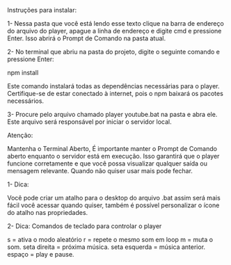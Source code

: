 Instruções para instalar:

1- Nessa pasta que você está lendo esse texto clique na barra de endereço do arquivo do player, apague a linha de endereço e digite cmd e pressione Enter. 
Isso abrirá o Prompt de Comando na pasta atual.

2- No terminal que abriu na pasta do projeto, digite o seguinte comando e pressione Enter:

npm install

Este comando instalará todas as dependências necessárias para o player. Certifique-se de estar conectado à internet, pois o npm baixará os pacotes necessários.

3- Procure pelo arquivo chamado player youtube.bat na pasta e abra ele. Este arquivo será responsável por iniciar o servidor local.

Atenção: 

Mantenha o Terminal Aberto, É importante manter o Prompt de Comando aberto enquanto o servidor está em execução. 
Isso garantirá que o player funcione corretamente e que você possa visualizar qualquer saída ou mensagem relevante.
Quando não quiser usar mais pode fechar. 

1- Dica:

Você pode criar um atalho para o desktop do arquivo .bat assim será mais fácil você acessar quando quiser, 
também é possível personalizar o ícone do atalho nas propriedades.

2- Dica: Comandos de teclado para controlar o player

s = ativa o modo aleatório
r = repete o mesmo som em loop
m = muta o som.
seta direita = próxima música.
seta esquerda = música anterior.
espaço = play e pause.

